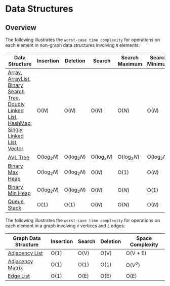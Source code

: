 # Data Structures

## Overview
The following illustrates the `worst-case time complexity` for operations on each element in non-graph data structures involving `N` elements:

| Data Structure                                                                                                                                                                                                                                                                                                                                                                                                                                                                                                                                                                                                                                                                                                                     | Insertion             | Deletion              | Search                | Search Maximum        | Search Minimum        | Space Complexity |
|------------------------------------------------------------------------------------------------------------------------------------------------------------------------------------------------------------------------------------------------------------------------------------------------------------------------------------------------------------------------------------------------------------------------------------------------------------------------------------------------------------------------------------------------------------------------------------------------------------------------------------------------------------------------------------------------------------------------------------|-----------------------|-----------------------|-----------------------|-----------------------|-----------------------|------------------|
| [Array](https://github.com/shumarb/learning/tree/main/data-structures/array/README.md), [ArrayList](https://github.com/shumarb/learning/tree/main/data-structures/arraylist/README.md), [Binary Search Tree](https://github.com/shumarb/learning/tree/main/data-structures/binary-search-tree/README.md), [Doubly Linked List](https://github.com/shumarb/learning/tree/main/data-structures/doubly-linked-list/README.md), [HashMap](https://github.com/shumarb/learning/tree/main/data-structures/hashmap/README.md), [Singly Linked List](https://github.com/shumarb/learning/tree/main/data-structures/singly-linked-list/README.md), [Vector](https://github.com/shumarb/learning/tree/main/data-structures/vector/README.md) | O(_N_)                | O(_N_)                | O(_N_)                | O(_N_)                | O(_N_)                | O(_N_)           |
| [AVL Tree](https://github.com/shumarb/learning/tree/main/data-structures/avl-tree/README.md)                                                                                                                                                                                                                                                                                                                                                                                                                                                                                                                                                                                                                                       | O(log<sub>2</sub>_N_) | O(log<sub>2</sub>_N_) | O(log<sub>2</sub>_N_) | O(log<sub>2</sub>_N_) | O(log<sub>2</sub>_N_) | O(_N_)           | 
| [Binary Max Heap](https://github.com/shumarb/learning/tree/main/data-structures/binary-max-heap/README.md)                                                                                                                                                                                                                                                                                                                                                                                                                                                                                                                                                                                                                         | O(log<sub>2</sub>_N_) | O(log<sub>2</sub>_N_) | O(_N_)                | O(1)                  | O(_N_)                | O(_N_)           |
| [Binary Min Heap](https://github.com/shumarb/learning/tree/main/data-structures/binary-min-heap/README.md)                                                                                                                                                                                                                                                                                                                                                                                                                                                                                                                                                                                                                         | O(log<sub>2</sub>_N_) | O(log<sub>2</sub>_N_) | O(_N_)                | O(_N_)                | O(1)                  | O(_N_)           |
| [Queue](https://github.com/shumarb/learning/tree/main/data-structures/queue/README.md), [Stack](https://github.com/shumarb/learning/tree/main/data-structures/stack/README.md)                                                                                                                                                                                                                                                                                                                                                                                                                                                                                                                                                     | O(1)                  | O(1)                  | O(_N_)                | O(_N_)                | O(_N_)                | O(_N_)           |

The following illustrates the `worst-case time complexity` for operations on each element in a graph involving `V` vertices and `E` edges:

| Graph Data Structure                                                                                         | Insertion | Search | Deletion | Space Complexity |
|--------------------------------------------------------------------------------------------------------------|-----------|--------|----------|------------------|
| [Adjacency List](https://github.com/shumarb/learning/tree/main/data-structures/adjacency-list/README.md)     | O(1)      | O(V)   | O(V)     | O(V + E)         |
| [Adjacency Matrix](https://github.com/shumarb/learning/tree/main/data-structures/adjacency-matrix/README.md) | O(1)      | O(1)   | O(1)     | O($V^2$)         |
| [Edge List](https://github.com/shumarb/learning/tree/main/data-structures/edge-list/README.md)               | O(1)      | O(E)   | O(E)     | O(E)             |
